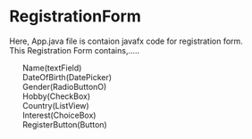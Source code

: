 # RegistrationForm

Here, App.java file is contaion javafx code for registration form.<br>
This Registration Form contains,.....<br>
<ul>
  Name(textField)<br>
  DateOfBirth(DatePicker)<br>
  Gender(RadioButtonO)<br>
  Hobby(CheckBox)<br>
  Country(ListView)<br>
  Interest(ChoiceBox)<br>
  RegisterButton(Button)
</ul>
